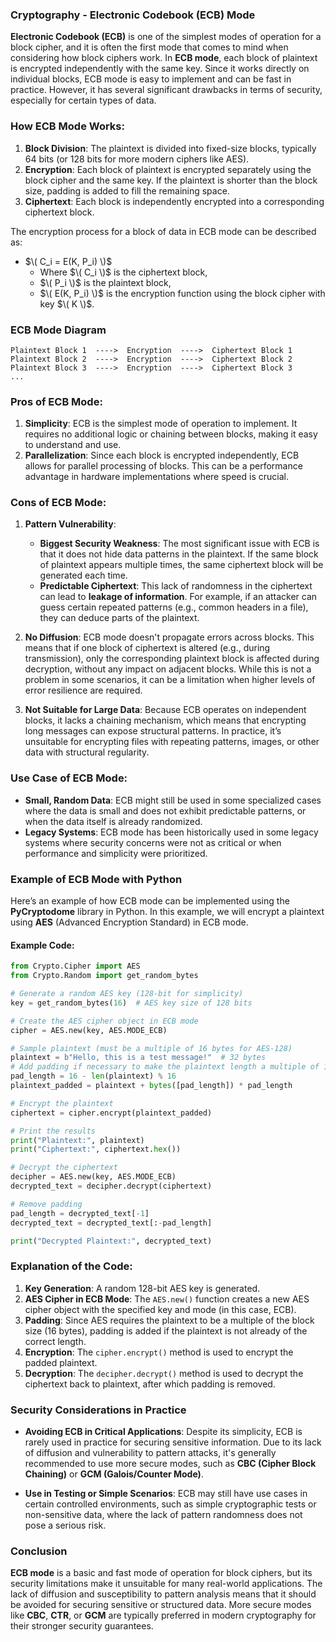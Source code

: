 ### **Cryptography - Electronic Codebook (ECB) Mode**

**Electronic Codebook (ECB)** is one of the simplest modes of operation for a block cipher, and it is often the first mode that comes to mind when considering how block ciphers work. In **ECB mode**, each block of plaintext is encrypted independently with the same key. Since it works directly on individual blocks, ECB mode is easy to implement and can be fast in practice. However, it has several significant drawbacks in terms of security, especially for certain types of data.

### **How ECB Mode Works:**

1. **Block Division**: The plaintext is divided into fixed-size blocks, typically 64 bits (or 128 bits for more modern ciphers like AES).
2. **Encryption**: Each block of plaintext is encrypted separately using the block cipher and the same key. If the plaintext is shorter than the block size, padding is added to fill the remaining space.
3. **Ciphertext**: Each block is independently encrypted into a corresponding ciphertext block.

The encryption process for a block of data in ECB mode can be described as:
- $\( C_i = E(K, P_i) \)$
  - Where $\( C_i \)$ is the ciphertext block,
  - $\( P_i \)$ is the plaintext block,
  - $\( E(K, P_i) \)$ is the encryption function using the block cipher with key $\( K \)$.

### **ECB Mode Diagram**

```
Plaintext Block 1  ---->  Encryption  ---->  Ciphertext Block 1
Plaintext Block 2  ---->  Encryption  ---->  Ciphertext Block 2
Plaintext Block 3  ---->  Encryption  ---->  Ciphertext Block 3
...
```

### **Pros of ECB Mode:**

1. **Simplicity**: ECB is the simplest mode of operation to implement. It requires no additional logic or chaining between blocks, making it easy to understand and use.
2. **Parallelization**: Since each block is encrypted independently, ECB allows for parallel processing of blocks. This can be a performance advantage in hardware implementations where speed is crucial.

### **Cons of ECB Mode:**

1. **Pattern Vulnerability**: 
   - **Biggest Security Weakness**: The most significant issue with ECB is that it does not hide data patterns in the plaintext. If the same block of plaintext appears multiple times, the same ciphertext block will be generated each time.
   - **Predictable Ciphertext**: This lack of randomness in the ciphertext can lead to **leakage of information**. For example, if an attacker can guess certain repeated patterns (e.g., common headers in a file), they can deduce parts of the plaintext.

2. **No Diffusion**: ECB mode doesn't propagate errors across blocks. This means that if one block of ciphertext is altered (e.g., during transmission), only the corresponding plaintext block is affected during decryption, without any impact on adjacent blocks. While this is not a problem in some scenarios, it can be a limitation when higher levels of error resilience are required.

3. **Not Suitable for Large Data**: Because ECB operates on independent blocks, it lacks a chaining mechanism, which means that encrypting long messages can expose structural patterns. In practice, it’s unsuitable for encrypting files with repeating patterns, images, or other data with structural regularity.

### **Use Case of ECB Mode:**

- **Small, Random Data**: ECB might still be used in some specialized cases where the data is small and does not exhibit predictable patterns, or when the data itself is already randomized.
- **Legacy Systems**: ECB mode has been historically used in some legacy systems where security concerns were not as critical or when performance and simplicity were prioritized.

### **Example of ECB Mode with Python**

Here’s an example of how ECB mode can be implemented using the **PyCryptodome** library in Python. In this example, we will encrypt a plaintext using **AES** (Advanced Encryption Standard) in ECB mode.

#### Example Code:

```python
from Crypto.Cipher import AES
from Crypto.Random import get_random_bytes

# Generate a random AES key (128-bit for simplicity)
key = get_random_bytes(16)  # AES key size of 128 bits

# Create the AES cipher object in ECB mode
cipher = AES.new(key, AES.MODE_ECB)

# Sample plaintext (must be a multiple of 16 bytes for AES-128)
plaintext = b"Hello, this is a test message!"  # 32 bytes
# Add padding if necessary to make the plaintext length a multiple of 16
pad_length = 16 - len(plaintext) % 16
plaintext_padded = plaintext + bytes([pad_length]) * pad_length

# Encrypt the plaintext
ciphertext = cipher.encrypt(plaintext_padded)

# Print the results
print("Plaintext:", plaintext)
print("Ciphertext:", ciphertext.hex())

# Decrypt the ciphertext
decipher = AES.new(key, AES.MODE_ECB)
decrypted_text = decipher.decrypt(ciphertext)

# Remove padding
pad_length = decrypted_text[-1]
decrypted_text = decrypted_text[:-pad_length]

print("Decrypted Plaintext:", decrypted_text)
```

### **Explanation of the Code:**
1. **Key Generation**: A random 128-bit AES key is generated.
2. **AES Cipher in ECB Mode**: The `AES.new()` function creates a new AES cipher object with the specified key and mode (in this case, ECB).
3. **Padding**: Since AES requires the plaintext to be a multiple of the block size (16 bytes), padding is added if the plaintext is not already of the correct length.
4. **Encryption**: The `cipher.encrypt()` method is used to encrypt the padded plaintext.
5. **Decryption**: The `decipher.decrypt()` method is used to decrypt the ciphertext back to plaintext, after which padding is removed.

### **Security Considerations in Practice**

- **Avoiding ECB in Critical Applications**: Despite its simplicity, ECB is rarely used in practice for securing sensitive information. Due to its lack of diffusion and vulnerability to pattern attacks, it's generally recommended to use more secure modes, such as **CBC (Cipher Block Chaining)** or **GCM (Galois/Counter Mode)**.
  
- **Use in Testing or Simple Scenarios**: ECB may still have use cases in certain controlled environments, such as simple cryptographic tests or non-sensitive data, where the lack of pattern randomness does not pose a serious risk.

### **Conclusion**

**ECB mode** is a basic and fast mode of operation for block ciphers, but its security limitations make it unsuitable for many real-world applications. The lack of diffusion and susceptibility to pattern analysis means that it should be avoided for securing sensitive or structured data. More secure modes like **CBC**, **CTR**, or **GCM** are typically preferred in modern cryptography for their stronger security guarantees.
